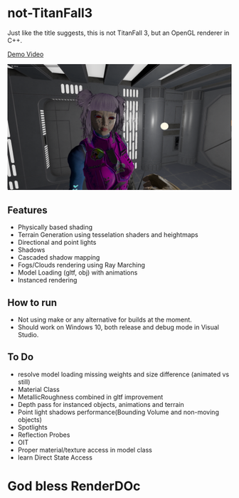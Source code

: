 # not-TitanFall3

Just like the title suggests, this is not TitanFall 3, but an OpenGL renderer in C++. 

[Demo Video](https://drive.google.com/drive/folders/1S937oZShlE9I39EH9XH1TvmUX2pzqE3o)
 
![Alt text](res/Screenshots/1.png)

## Features

* Physically based shading
* Terrain Generation using tesselation shaders and heightmaps
* Directional and point lights
* Shadows
* Cascaded shadow mapping
* Fogs/Clouds rendering using Ray Marching
* Model Loading (gltf, obj) with animations
* Instanced rendering

## How to run

* Not using make or any alternative for builds at the moment.
* Should work on Windows 10, both release and debug mode in Visual Studio.

## To Do

* resolve model loading missing weights and size difference (animated vs still)
* Material Class
* MetallicRoughness combined in gltf improvement
* Depth pass for instanced objects, animations and terrain
* Point light shadows performance(Bounding Volume and non-moving objects)
* Spotlights
* Reflection Probes
* OIT
* Proper material/texture access in model class
* learn Direct State Access

# God bless RenderDOc

